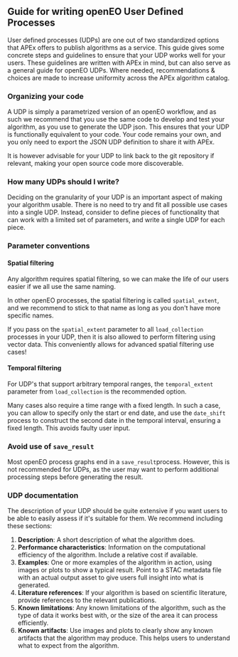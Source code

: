 ## Guide for writing openEO User Defined Processes

User defined processes (UDPs) are one out of two standardized options that APEx offers to publish algorithms as a service.
This guide gives some concrete steps and guidelines to ensure that your UDP works well for your users. These guidelines are
written with APEx in mind, but can also serve as a general guide for openEO UDPs. Where needed, recommendations & choices 
are made to increase uniformity across the APEx algorithm catalog.


### Organizing your code

A UDP is simply a parametrized version of an openEO workflow, and as such we recommend that you use the same code to develop
and test your algorithm, as you use to generate the UDP json. This ensures that your UDP is functionally equivalent to your code.
Your code remains your own, and you only need to export the JSON UDP definition to share it with APEx.

It is however advisable for your UDP to link back to the git repository if relevant, making your open source code more 
discoverable. 

### How many UDPs should I write?

Deciding on the granularity of your UDP is an important aspect of making your algorithm usable. There is no need to try
and fit all possible use cases into a single UDP. Instead, consider to define pieces of functionality that can work with
a limited set of parameters, and write a single UDP for each piece.


### Parameter conventions

#### Spatial filtering

Any algorithm requires spatial filtering, so we can make the life of our users easier if we all use the same naming.

In other openEO processes, the spatial filtering is called `spatial_extent`, and we recommend to stick to that name as 
long as you don't have more specific names.

If you pass on the `spatial_extent` parameter to all `load_collection` processes in your UDP, then it is also allowed to
perform filtering using vector data. This conveniently allows for advanced spatial filtering use cases!

#### Temporal filtering

For UDP's that support arbitrary temporal ranges, the `temporal_extent` parameter from `load_collection` is the recommended option.

Many cases also require a time range with a fixed length. In such a case, you can allow to specify only the start or end
date, and use the `date_shift` process to construct the second date in the temporal interval, ensuring a fixed length. This
avoids faulty user input.


### Avoid use of `save_result`

Most openEO process graphs end in a `save_result`process. However, this is not recommended for UDPs, as the user may
want to perform additional processing steps before generating the result.


### UDP documentation

The description of your UDP should be quite extensive if you want users to be able to easily assess if it's suitable for them.
We recommend including these sections:

1. **Description**: A short description of what the algorithm does.
2. **Performance characteristics**: Information on the computational efficiency of the algorithm. Include a relative cost if available.
3. **Examples**: One or more examples of the algorithm in action, using images or plots to show a typical result. Point to a STAC metadata file with an actual output asset to give users full insight into what is generated.
4. **Literature references**: If your algorithm is based on scientific literature, provide references to the relevant publications.
5. **Known limitations**: Any known limitations of the algorithm, such as the type of data it works best with, or the size of the area it can process efficiently.
6. **Known artifacts**: Use images and plots to clearly show any known artifacts that the algorithm may produce. This helps users to understand what to expect from the algorithm.

